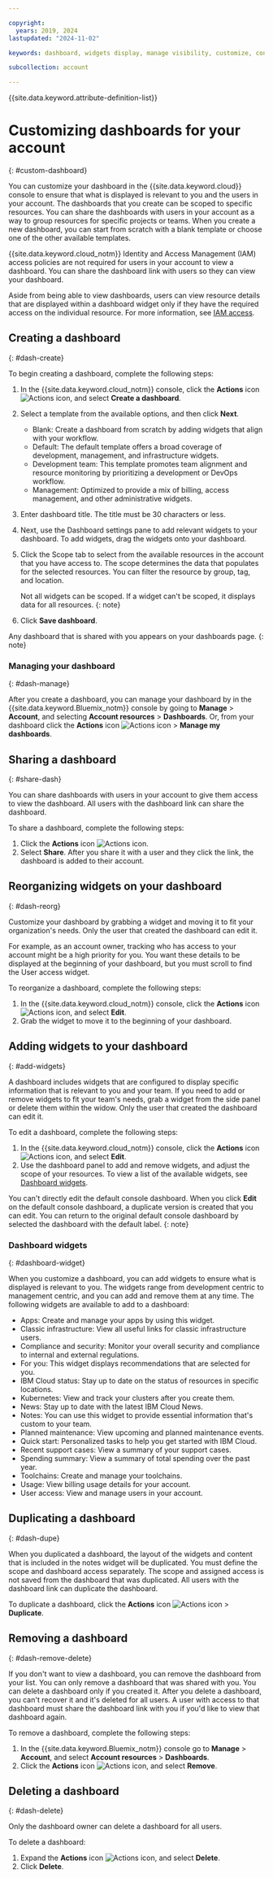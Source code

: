 ```yaml
---

copyright:
  years: 2019, 2024
lastupdated: "2024-11-02"

keywords: dashboard, widgets display, manage visibility, customize, console, dashboard templates 

subcollection: account

---
```


{{site.data.keyword.attribute-definition-list}}

# Customizing dashboards for your account
{: #custom-dashboard}

You can customize your dashboard in the {{site.data.keyword.cloud}} console to ensure that what is displayed is relevant to you and the users in your account. The dashboards that you create can be scoped to specific resources. You can share the dashboards with users in your account as a way to group resources for specific projects or teams. When you create a new dashboard, you can start from scratch with a blank template or choose one of the other available templates.

{{site.data.keyword.cloud_notm}} Identity and Access Management (IAM) access policies are not required for users in your account to view a dashboard. You can share the dashboard link with users so they can view your dashboard.

Aside from being able to view dashboards, users can view resource details that are displayed within a dashboard widget only if they have the required access on the individual resource. For more information, see [IAM access](/docs/account?topic=account-userroles).

## Creating a dashboard
{: #dash-create}

To begin creating a dashboard, complete the following steps:  

1. In the {{site.data.keyword.cloud_notm}} console, click the **Actions** icon ![Actions icon](../icons/action-menu-icon.svg "Actions"), and select **Create a dashboard**. 
2. Select a template from the available options, and then click **Next**. 
   * Blank: Create a dashboard from scratch by adding widgets that align with your workflow.
   * Default: The default template offers a broad coverage of development, management, and infrastructure widgets.
   * Development team: This template promotes team alignment and resource monitoring by prioritizing a development or DevOps workflow.
   * Management: Optimized to provide a mix of billing, access management, and other administrative widgets.
3. Enter dashboard title. The title must be 30 characters or less. 
4. Next, use the Dashboard settings pane to add relevant widgets to your dashboard. To add widgets, drag the widgets onto your dashboard. 
5. Click the Scope tab to select from the available resources in the account that you have access to. The scope determines the data that populates for the selected resources. You can filter the resource by group, tag, and location.
 
   Not all widgets can be scoped. If a widget can't be scoped, it displays data for all resources. 
   {: note}

6. Click **Save dashboard**. 

Any dashboard that is shared with you appears on your dashboards page. 
{: note}

### Managing your dashboard
{: #dash-manage}

After you create a dashboard, you can manage your dashboard by in the {{site.data.keyword.Bluemix_notm}} console by going to **Manage** > **Account**, and selecting **Account resources** > **Dashboards**. Or, from your dashboard click the **Actions** icon ![Actions icon](../icons/action-menu-icon.svg "Actions") > **Manage my dashboards**.

## Sharing a dashboard
{: #share-dash}

You can share dashboards with users in your account to give them access to view the dashboard. All users with the dashboard link can share the dashboard.

To share a dashboard, complete the following steps:

1. Click the **Actions** icon ![Actions icon](../icons/action-menu-icon.svg "Actions"). 
1. Select **Share**. After you share it with a user and they click the link, the dashboard is added to their account.

## Reorganizing widgets on your dashboard
{: #dash-reorg}

Customize your dashboard by grabbing a widget and moving it to fit your organization's needs. Only the user that created the dashboard can edit it.

For example, as an account owner, tracking who has access to your account might be a high priority for you. You want these details to be displayed at the beginning of your dashboard, but you must scroll to find the User access widget.

To reorganize a dashboard, complete the following steps:
1. In the {{site.data.keyword.cloud_notm}} console, click the **Actions** icon ![Actions icon](../icons/action-menu-icon.svg "Actions"), and select **Edit**.
1. Grab the widget to move it to the beginning of your dashboard.

## Adding widgets to your dashboard
{: #add-widgets}

A dashboard includes widgets that are configured to display specific information that is relevant to you and your team. If you need to add or remove widgets to fit your team's needs, grab a widget from the side panel or delete them within the widow. Only the user that created the dashboard can edit it.

To edit a dashboard, complete the following steps:
1. In the {{site.data.keyword.cloud_notm}} console, click the **Actions** icon ![Actions icon](../icons/action-menu-icon.svg "Actions"), and select **Edit**.
1. Use the dashboard panel to add and remove widgets, and adjust the scope of your resources. To view a list of the available widgets, see [Dashboard widgets](/account?topic=account-add-widgets#dashboard-widget).

You can't directly edit the default console dashboard. When you click **Edit** on the default console dashboard, a duplicate version is created that you can edit. You can return to the original default console dashboard by selected the dashboard with the default label.
{: note}

### Dashboard widgets
{: #dashboard-widget}

When you customize a dashboard, you can add widgets to ensure what is displayed is relevant to you. The widgets range from development centric to management centric, and you can add and remove them at any time. The following widgets are available to add to a dashboard:

* Apps: Create and manage your apps by using this widget.
* Classic infrastructure: View all useful links for classic infrastructure users.
* Compliance and security: Monitor your overall security and compliance to internal and external regulations.
* For you: This widget displays recommendations that are selected for you.
* IBM Cloud status: Stay up to date on the status of resources in specific locations.
* Kubernetes: View and track your clusters after you create them.
* News: Stay up to date with the latest IBM Cloud News.
* Notes: You can use this widget to provide essential information that's custom to your team.
* Planned maintenance: View upcoming and planned maintenance events.
* Quick start: Personalized tasks to help you get started with IBM Cloud.
* Recent support cases: View a summary of your support cases.
* Spending summary: View a summary of total spending over the past year.
* Toolchains: Create and manage your toolchains.
* Usage: View billing usage details for your account.
* User access: View and manage users in your account.

## Duplicating a dashboard
{: #dash-dupe}

When you duplicated a dashboard, the layout of the widgets and content that is included in the notes widget will be duplicated. You must define the scope and dashboard access separately. The scope and assigned access is not saved from the dashboard that was duplicated. All users with the dashboard link can duplicate the dashboard.

To duplicate a dashboard, click the **Actions** icon ![Actions icon](../icons/action-menu-icon.svg "Actions") > **Duplicate**.

## Removing a dashboard 
{: #dash-remove-delete}

If you don't want to view a dashboard, you can remove the dashboard from your list. You can only remove a dashboard that was shared with you. You can delete a dashboard only if you created it. After you delete a dashboard, you can't recover it and it's deleted for all users. A user with access to that dashboard must share the dashboard link with you if you'd like to view that dashboard again.

To remove a dashboard, complete the following steps:

1. In the {{site.data.keyword.Bluemix_notm}} console go to **Manage** > **Account**, and select **Account resources** > **Dashboards**.
2. Click the **Actions** icon ![Actions icon](../icons/action-menu-icon.svg "Actions"), and select **Remove**. 

## Deleting a dashboard
{: #dash-delete}

Only the dashboard owner can delete a dashboard for all users.

To delete a dashboard: 
1. Expand the **Actions** icon ![Actions icon](../icons/action-menu-icon.svg "Actions"), and select **Delete**.
2. Click **Delete**.

